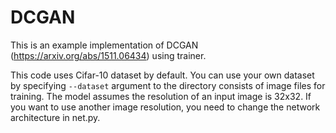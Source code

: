 # DCGAN

This is an example implementation of DCGAN (https://arxiv.org/abs/1511.06434) using trainer.

This code uses Cifar-10 dataset by default.
You can use your own dataset by specifying `--dataset` argument to the directory consists of image files for training.
The model assumes the resolution of an input image is 32x32.
If you want to use another image resolution, you need to change the network architecture in net.py.
